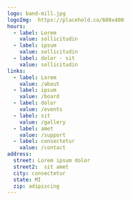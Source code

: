 ```yaml
---
logo: band-mill.jpg
logoImg:  https://placehold.co/600x400
hours:
  - label: Lorem
    value: sollicitudin
  - label: ipsum
    value: sollicitudin
  - label: dolor - sit
    value: sollicitudin
links:
  - label: Lorem
    value: /about
  - label: ipsum
    value: /board
  - label: dolor
    value: /events
  - label: sit
    value: /gallery
  - label: amet
    value: /support
  - label: consectetur
    value: /contact
address:
  street: Lorem ipsum dolor
  street2:  sit amet
  city: consectetur
  state: MI
  zip: adipiscing
---
```


